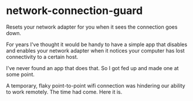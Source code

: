 # network-connection-guard
Resets your network adapter for you when it sees the connection goes down.

For years I've thought it would be handy to have a simple app that disables and enables your network adapter when it notices your computer has lost connectivity to a certain host. 

I've never found an app that does that. So I got fed up and made one at some point. 

A temporary, flaky point-to-point wifi connection was hindering our ability to work remotely. The time had come. Here it is.
